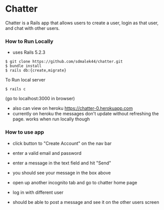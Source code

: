 # Chatter

Chatter is a Rails app that allows users to create a user, login as that user, and chat with other users.

### How to Run Locally

- uses Rails 5.2.3
```
$ git clone https://github.com/sdmalek44/chatter.git  
$ bundle install  
$ rails db:{create,migrate}  
```


To Run local server  
```
$ rails c
```
(go to localhost:3000 in browser)

* also can view on heroku https://chatter-0.herokuapp.com
* currently on heroku the messages don't update without refreshing the page. works when run locally though

### How to use app

- click button to "Create Account" on the nav bar
- enter a valid email and password
- enter a message in the text field and hit "Send"
- you should see your message in the box above 


- open up another incognito tab and go to chatter home page
- log in with different user
- should be able to post a message and see it on the other users screen

